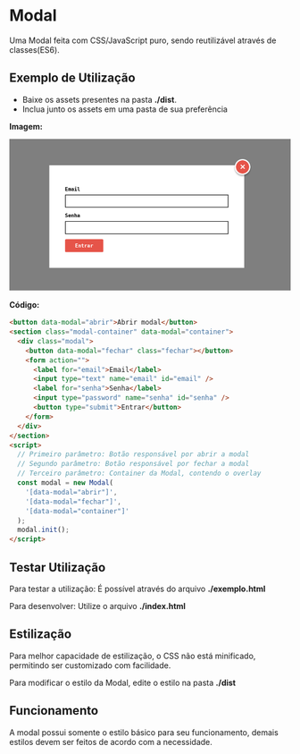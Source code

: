 # Modal

Uma Modal feita com CSS/JavaScript puro, sendo reutilizável através de classes(ES6).

## Exemplo de Utilização

- Baixe os assets presentes na pasta **./dist**.
- Inclua junto os assets em uma pasta de sua preferência


**Imagem:**

![Modal](./midias/modal.png)

**Código:**

```html
<button data-modal="abrir">Abrir modal</button>
<section class="modal-container" data-modal="container">
  <div class="modal">
    <button data-modal="fechar" class="fechar"></button>
    <form action="">
      <label for="email">Email</label>
      <input type="text" name="email" id="email" />
      <label for="senha">Senha</label>
      <input type="password" name="senha" id="senha" />
      <button type="submit">Entrar</button>
    </form>
  </div>
</section>
<script>
  // Primeiro parâmetro: Botão responsável por abrir a modal
  // Segundo parâmetro: Botão responsável por fechar a modal
  // Terceiro parâmetro: Container da Modal, contendo o overlay
  const modal = new Modal(
    '[data-modal="abrir"]',
    '[data-modal="fechar"]',
    '[data-modal="container"]'
  );
  modal.init();
</script>
```

## Testar Utilização

Para testar a utilização: É possível através do arquivo **./exemplo.html**

Para desenvolver: Utilize o arquivo **./index.html**

## Estilização

Para melhor capacidade de estilização, o CSS não está minificado, permitindo
ser customizado com facilidade.

Para modificar o estilo da Modal, edite o estilo na pasta **./dist**

## Funcionamento

A modal possui somente o estilo básico para seu funcionamento,
demais estilos devem ser feitos de acordo com a necessidade.

